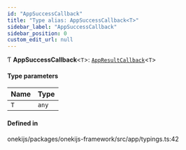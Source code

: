 ```yaml
---
id: "AppSuccessCallback"
title: "Type alias: AppSuccessCallback<T>"
sidebar_label: "AppSuccessCallback"
sidebar_position: 0
custom_edit_url: null
---
```


Ƭ **AppSuccessCallback**<`T`\>: [`AppResultCallback`](AppResultCallback.md)<`T`\>

#### Type parameters

| Name | Type |
| :------ | :------ |
| `T` | `any` |

#### Defined in

onekijs/packages/onekijs-framework/src/app/typings.ts:42
